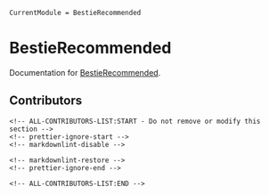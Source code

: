 ```@meta
CurrentModule = BestieRecommended
```

# BestieRecommended

Documentation for [BestieRecommended](https://github.com/JuliaBesties/BestieRecommended.jl).

## Contributors

```@raw html
<!-- ALL-CONTRIBUTORS-LIST:START - Do not remove or modify this section -->
<!-- prettier-ignore-start -->
<!-- markdownlint-disable -->

<!-- markdownlint-restore -->
<!-- prettier-ignore-end -->

<!-- ALL-CONTRIBUTORS-LIST:END -->
```

